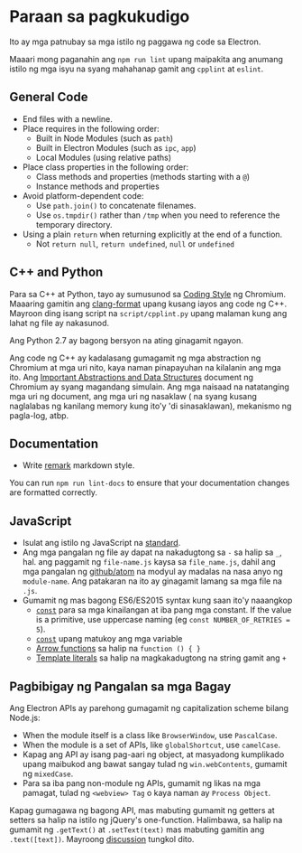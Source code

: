 # Paraan sa pagkukudigo

Ito ay mga patnubay sa mga istilo ng paggawa ng code sa Electron.

Maaari mong paganahin ang `npm run lint` upang maipakita ang anumang istilo ng mga isyu na syang mahahanap gamit ang `cpplint` at `eslint`.

## General Code

* End files with a newline.
* Place requires in the following order:
  * Built in Node Modules (such as `path`)
  * Built in Electron Modules (such as `ipc`, `app`)
  * Local Modules (using relative paths)
* Place class properties in the following order:
  * Class methods and properties (methods starting with a `@`)
  * Instance methods and properties
* Avoid platform-dependent code:
  * Use `path.join()` to concatenate filenames.
  * Use `os.tmpdir()` rather than `/tmp` when you need to reference the temporary directory.
* Using a plain `return` when returning explicitly at the end of a function.
  * Not `return null`, `return undefined`, `null` or `undefined`

## C++ and Python

Para sa C++ at Python, tayo ay sumusunod sa [Coding Style](https://www.chromium.org/developers/coding-style) ng Chromium. Maaaring gamitin ang [clang-format](clang-format.md) upang kusang iayos ang code ng C++. Mayroon ding isang script na `script/cpplint.py` upang malaman kung ang lahat ng file ay nakasunod.

Ang Python 2.7 ay bagong bersyon na ating ginagamit ngayon.

Ang code ng C++ ay kadalasang gumagamit ng mga abstraction ng Chromium at mga uri nito, kaya naman pinapayuhan na kilalanin ang mga ito. Ang [Important Abstractions and Data Structures](https://www.chromium.org/developers/coding-style/important-abstractions-and-data-structures) document ng Chromium ay syang magandang simulain. Ang mga naisaad na natatanging mga uri ng document, ang mga uri ng nasaklaw ( na syang kusang naglalabas ng kanilang memory kung ito'y 'di sinasaklawan), mekanismo ng pagla-log, atbp.

## Documentation

* Write [remark](https://github.com/remarkjs/remark) markdown style.

You can run `npm run lint-docs` to ensure that your documentation changes are formatted correctly.

## JavaScript

* Isulat ang istilo ng JavaScript na [standard](https://npm.im/standard).
* Ang mga pangalan ng file ay dapat na nakadugtong sa `-` sa halip sa `_`, hal. ang paggamit ng `file-name.js` kaysa sa `file_name.js`, dahil ang mga pangalan ng [github/atom](https://github.com/github/atom) na modyul ay madalas na nasa anyo ng `module-name`. Ang patakaran na ito ay ginagamit lamang sa mga file na `.js`.
* Gumamit ng mas bagong ES6/ES2015 syntax kung saan ito'y naaangkop
  * [`const`](https://developer.mozilla.org/en-US/docs/Web/JavaScript/Reference/Statements/const) para sa mga kinailangan at iba pang mga constant.  If the value is a primitive, use uppercase naming (eg `const NUMBER_OF_RETRIES = 5`).
  * [`const`](https://developer.mozilla.org/en-US/docs/Web/JavaScript/Reference/Statements/let) upang matukoy ang mga variable
  * [Arrow functions](https://developer.mozilla.org/en-US/docs/Web/JavaScript/Reference/Functions/Arrow_functions) sa halip na `function () { }`
  * [Template literals](https://developer.mozilla.org/en-US/docs/Web/JavaScript/Reference/Template_literals) sa halip na magkakadugtong na string gamit ang `+`

## Pagbibigay ng Pangalan sa mga Bagay

Ang Electron APIs ay parehong gumagamit ng capitalization scheme bilang Node.js:

- When the module itself is a class like `BrowserWindow`, use `PascalCase`.
- When the module is a set of APIs, like `globalShortcut`, use `camelCase`.
- Kapag ang API ay isang pag-aari ng object, at masyadong kumplikado upang maibukod ang bawat sangay tulad ng `win.webContents`, gumamit ng `mixedCase`.
- Para sa iba pang non-module ng APIs, gumamit ng likas na mga pamagat, tulad ng `<webview> Tag` o kaya naman ay `Process Object`.

Kapag gumagawa ng bagong API, mas mabuting gumamit ng getters at setters sa halip na istilo ng jQuery's one-function. Halimbawa, sa halip na gumamit ng `.getText()` at `.setText(text)` mas mabuting gamitin ang `.text([text])`. Mayroong [discussion](https://github.com/electron/electron/issues/46) tungkol dito.
